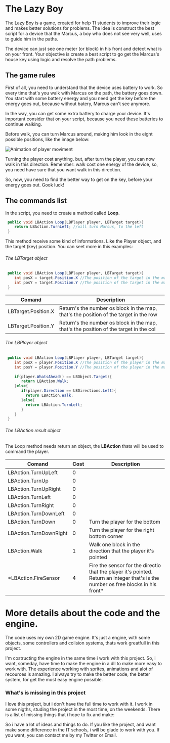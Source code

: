 # The Lazy Boy
The Lazy Boy is a game, created for help TI students to improve their logic and makes better solutions for problems.
The idea is construct the best script for a device that the Marcus, a boy who does not see very well, uses to guide him in the paths.

The device can just see one meter (or block) in his front and detect what is on your front. Your objective is create a best script to go get the Marcus's house key using logic and resolve the path problems.

## The game rules
First of all, you need to understand that the device uses battery to work. So every time that's you walk with Marcus on the path, the battery goes down. You start with some battery energy and you need get the key before the energy goes out, because without batery, Marcus can't see anymore.

In the way, you can get some extra battery to charge your device. It's important consider that on your script, because you need these batteries to continue walking.

Before walk, you can turn Marcus around, making him look in the eight possible positions, like the image below:

![Animation of player moviment](https://github.com/alissonrubim/LazySnake/blob/master/Screenshots/player-animation.gif)

Turning the player cost anything. but, after turn the player, you can now walk in this direction. Remember: walk cost one energy of the device, so, you need have sure that you want walk in this direction.

So, now, you need to find the better way to get on the key, before your energy goes out. Gook luck!

## The commands list
In the script, you need to create a method called **Loop**. 

 ```csharp
  public void LBAction Loop(LBPlayer player, LBTarget target){
     return LBAction.TurnLeft; //will turn Marcus, to the left
  }
 ```

This method receive some kind of informations. Like the Player object, and the target (key) position.
You can seet more in this examples:

###### The LBTarget object
 ```csharp
  public void LBAction Loop(LBPlayer player, LBTarget target){
     int posX = target.Position.X //The position of the target in the map
     int posY = target.Position.Y //The position of the target in the map
  }
 ```
 
Comand | Description
------------ | ------------- 
LBTarget.Position.X | Return's the number os block in the map, that's the position of the target in the row
LBTarget.Position.Y | Return's the number os block in the map, that's the position of the target in the col

###### The LBPlayer object
 ```csharp
  public void LBAction Loop(LBPlayer player, LBTarget target){
     int posX = player.Position.X //The position of the player in the map
     int posY = player.Position.Y //The position of the player in the map
     
     if(player.WhatsAhead() == LBObject.Target){
        return LBAction.Walk;
     }else{
        if(player.Direction == LBDirections.Left){
          return LBAction.Walk;
        }else{
          return LBAction.TurnLeft;
        }
     }
  }
 ```
###### The LBAction result object

The Loop method needs return an object, the **LBAction** thats will be used to command the player.

Comand | Cost | Description
------------ | ------------- | -------------
LBAction.TurnUpLeft | 0 |
LBAction.TurnUp | 0 |
LBAction.TurnUpRight | 0 |
LBAction.TurnLeft | 0  |
LBAction.TurnRight | 0 |
LBAction.TurnDownLeft | 0 | 
LBAction.TurnDown | 0 | Turn the player for the bottom
LBAction.TurnDownRight | 0 | Turn the player for the right bottom corner
LBAction.Walk | 1 | Walk one block in the direction that the player it's pointed
*LBAction.FireSensor | 4 | Fire the sensor for the directio that the player it's pointed. Return an integer that's is the number os free blocks in his front*


# More details about the code and the engine.
The code uses my own 2D game engine. It's just a engine, with some objects, some controllers and colision systems, thats work greatfull in this project. 

I'm costructing the engine in the same time i work with this project. So, i want, someday, have time to make the engine in a dll to make more easy to work with.
The experience working with sprites, animations and alot of recources is amazing. I always try to make the better code, the better system, for get the most easy engine possible.

### What's is missing in this project
I love this project, but i don't have the full time to work with it. I work in some nigths, studing the project in the most time, on the weekends.
There is a list of missing things that i hope to fix and make:

So i have a lot of ideas and things to do. If you like the project, and want make some difference in the IT schools, i will be glade to work with you. If you want, you can contact me by my Twitter or Email.






